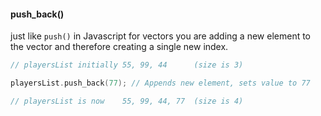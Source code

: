 

#### push_back()

just like `push()` in Javascript for vectors you are adding a new element to the vector and therefore creating a single new index. 

```cpp
// playersList initially 55, 99, 44      (size is 3)

playersList.push_back(77); // Appends new element, sets value to 77 

// playersList is now    55, 99, 44, 77  (size is 4)
```
